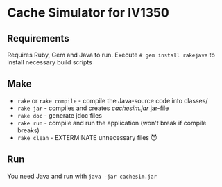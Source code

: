 Cache Simulator for IV1350
==========================

Requirements
------------
Requires Ruby, Gem and Java to run.
Execute `# gem install rakejava` to install necessary build scripts

Make
----

- `rake` or `rake compile` - compile the Java-source code into classes/
- `rake jar` - compiles and creates _cachesim.jar_ jar-file
- `rake doc` - generate jdoc files
- `rake run` - compile and run the application (won't break if compile breaks)
- `rake clean` - EXTERMINATE unnecessary files :smiling_imp:

Run
---
You need Java and run with `java -jar cachesim.jar`


